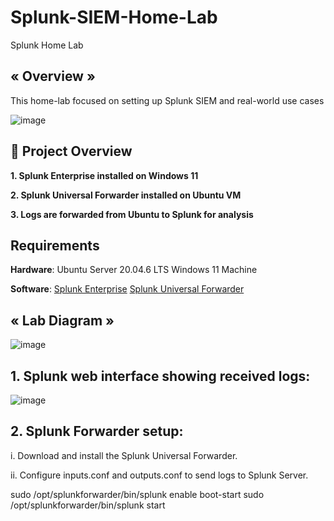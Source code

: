 # Splunk-SIEM-Home-Lab

Splunk Home Lab

## « Overview »
This home-lab focused on setting up Splunk SIEM and real-world use cases

![image](https://github.com/user-attachments/assets/83156f21-9f70-4bdc-8a13-177509153fbe)

## 📌 Project Overview 

**1. Splunk Enterprise installed on Windows 11**

**2. Splunk Universal Forwarder installed on Ubuntu VM**

**3. Logs are forwarded from Ubuntu to Splunk for analysis**

## Requirements
**Hardware**:
  Ubuntu Server 20.04.6 LTS 
  Windows 11 Machine

**Software**:
   [Splunk Enterprise]((https://www.splunk.com/en_us/download/splunk-enterprise.html)) 
   [Splunk Universal Forwarder]((https://www.splunk.com/en_us/download/universal-forwarder.html_))

## « Lab Diagram »

![image](https://github.com/user-attachments/assets/af02b670-74e9-4e35-b03c-4f165a4a2093)


## 1. Splunk web interface showing received logs: 
![image](https://github.com/user-attachments/assets/5ca7004c-715b-4e44-99ca-b105c9a05536)

## 2. Splunk Forwarder setup: 

i. Download and install the Splunk Universal Forwarder.

ii. Configure inputs.conf and outputs.conf to send logs to Splunk Server.

sudo /opt/splunkforwarder/bin/splunk enable boot-start
sudo /opt/splunkforwarder/bin/splunk start


